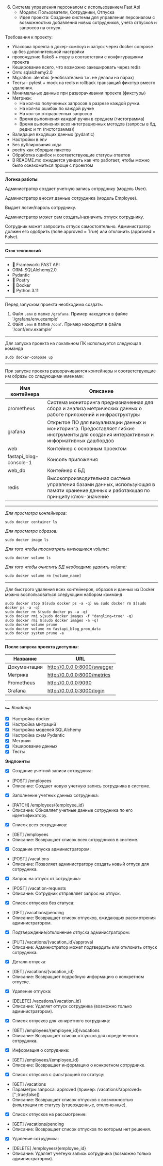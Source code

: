 6. Система управления персоналом с использованием Fast Api
   - Модели: Пользователи, Сотрудники, Отпуска
   - Идея проекта: Создание системы для управления персоналом с возможностью добавления новых сотрудников, учета отпусков и запросов на отпуск.

Требования к проекту:
- Упаковка проекта в докер-компоуз и запуск через docker compose up без дополнительной настройки
- прохождение flake8 + mypy в соответствии с конфигурациями проекта
- Кеширование всего, что возможно закешировать через redis
- Orm:  sqlalchemy2.0
- Migration: alembic (необязательно т.к. не делали на парах)
- Тесты - pytest + mock на redis и rollback транзакций фикстур вместо удаления.
- Минимальные данные при разворачивании проекта (фикстуры)
- Метрики: 
  - На кол-во полученных запросов в разрезе каждой ручки.
  - На кол-во ошибок по каждой ручке
  - На кол-во отправленных запросов
  - Время выполнения каждой ручки в среднем (гистограмма)
  - Время выполнения всех интеграционных методов (запросы в бд, редис и тп (гистограмма))
- Валидация входящих данных (pydantic)
- Настройки в env
- Без дублирования кода
- poetry как сборщик пакетов
- Обработка ошибок и соответствующие статусы ответов
- В README.md ожидается увидеть как что работает, чтобы можно было ознакомиться проще с проектом
___
**Логика работы**

Администратор создает учетную запись сотруднику (модель User).

Администратор вносит данные сотрудника (модель Employee).

Выдает логин/пароль сотруднику.

Администратор может сам создать/назначить отпуск сотруднику.

Сотрудник может запросить отпуск самостоятельно. Администратор должен его одобрить (поле approved = True) или отклонить (approved = False).
___
**Стэк технологий**
___
+ :rocket: Framework: FAST API
+ ORM: SQLAlchemy2.0
+ Pydantic
+ :scroll: Poetry
+ :ship: Docker
+ :snake: Python 3.11
___
Перед запуском проекта необходимо создать:
1. Файл `.env` в папке `/grafana`. Пример находится в файле '/grafana/env.example'
2. Файл `.env` в папке `/conf`. Пример находится в файле '/conf/env.example'
___
Для запуска проекта на локальном ПК используется следующая команда
```
sudo docker-compose up
```
___
При запуске проекта разворачиваются контейнеры и соответствующие им образы со следующими именами:

|Имя контейнера        |Описание|
|----------------------|--------|
|prometheus            |Система мониторинга предназначенная для сбора и анализа метрических данных о работе приложений и инфраструктуры|
|grafana               |Открытое ПО для визуализации данных и мониторинга. Предоставляет гибкие инструменты для создания интерактивных и информативных дашбордов|
|web                   |Контейнер с основным проектом|
|fastapi_blog-console-1|Консоль приложения|
|web_db                |Контейнер с БД|
|redis                 |Высокопроизводительная система управления базами данных, использующая в памяти хранение данных и работающая по принципу ключ-значение|
___
*Для просмотра контейнеров:*
```
sudo docker container ls
```

*Для просмотра образов:*
```
sudo docker image ls
```
*Для того чтобы просмотреть имеющиеся volume:*
```
sudo docker volume ls
```
*Для того чтобы очистить БД необходимо удалить volume:*
```
sudo docker volume rm [volume_name]
```
___
Для быстрого удаления всех контейнеров, образов и данных из Docker можно воспользоваться следующим набором комманд
```
sudo docker stop $(sudo docker ps -a -q) && sudo docker rm $(sudo docker ps -a -q)
sudo docker rm $(sudo docker ps -a -q)
sudo docker rmi $(sudo docker images -f "dangling=true" -q)
sudo docker rmi $(sudo docker images -a -q)
sudo docker volume prune
sudo docker volume rm fastapi_blog_prom_data
sudo docker system prune -a
```
___
**После запуска проекта доступны:**

|Название     |URL  |
|-------------|-----|
|Документация | http://0.0.0.0:8000/swagger|
|Метрика      | http://0.0.0.0:8000/metrics|
|Prometheus   | http://0.0.0.0:9090|
|Grafana      | http://0.0.0.0:3000/login|

___
🏎️ *Roadmap*

- [X] Настройка docker
- [X] Настройка миграций
- [X] Настройка моделей SQLAlchemy
- [X] Настройка схем Pydantic
- [X] Метрики
- [X] Кэширование данных
- [X] Тесты

**Эндпоинты**

- [X] Создание учетной записи сотрудника:
* [POST] /employees
* Описание: Создает новую учетную запись сотрудника в системе.

- [X] Заполнение учетных данных сотрудника:
* [PATCH] /employees/{employee_id}
* Описание: Обновляет учетные данные сотрудника по его идентификатору.

- [X] Список всех сотрудников:
* [GET] /employees
* Описание: Возвращает список всех сотрудников в системе.

- [X] Создание отпуска администратором:
* [POST] /vacations
* Описание: Позволяет администратору создать новый отпуск для сотрудника.

- [X] Запрос на отпуск от сотрудника:
* [POST] /vacation-requests
* Описание: Сотрудник отправляет запрос на отпуск.

- [X] Список отпусков без статуса:
* [GET] /vacations/pending
* Описание: Возвращает список отпусков, ожидающих рассмотрения администратором.

- [X] Подтверждение/отклонение отпуска администратором:
* [PUT] /vacations/{vacation_id}/approval
* Описание: Администратор может подтвердить или отклонить отпуск сотрудника.

- [X] Детали отпуска:
* [GET] /vacations/{vacation_id}
* Описание: Возвращает подробную информацию о конкретном отпуске.

- [X] Удаление отпуска:
* [DELETE] /vacations/{vacation_id}
* Описание: Удаляет отпуск сотрудника (возможно только администратором).

- [X] Список отпусков для конкретного сотрудника:
* [GET] /employees/{employee_id}/vacations
* Описание: Возвращает список отпусков для определенного сотрудника.

- [X] Информация о сотруднике:
* [GET] /employees/{employee_id}
* Описание: Возвращает информацию о конкретном сотруднике.

- [X] Список отпусков с фильтрацией по статусу:
* [GET] /vacations
* Параметры запроса: approved (пример: /vacations?approved=['';true;false])
* Описание: Возвращает список отпусков с возможностью фильтрации по статусу (утвержденные, отклоненные).

- [X] Список отпусков на рассмотрение:
* [GET] /vacations/pending
* Описание: Возвращает список отпусков по которым нет решения.

- [X] Удаление сотрудника:
* [DELETE] /employees/{employee_id}
* Описание: Удаляет учетную запись сотрудника (возможно только администратором).
